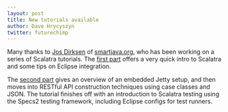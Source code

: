 ```yaml
---
layout: post
title: New tutorials available
author: Dave Hrycyszyn
twitter: futurechimp
---
```


Many thanks to [Jos Dirksen](https://twitter.com/josdirksen) of
[smartjava.org](http://smartjava.org), who has been working on a series of
Scalatra tutorials. The [first part](http://www.smartjava.org/content/tutorial-getting-started-scala-and-scalatra-part-i)
offers a very quick intro to Scalatra and some tips on Eclipse integration.

The [second part](http://www.smartjava.org/content/tutorial-getting-started-scala-and-scalatra-part-ii) gives an overview of an embedded Jetty setup, and then moves
into RESTful API construction techniques using case classes and JSON. The tutorial
finishes off with an introduction to Scalatra testing using the Specs2 testing
framework, including Eclipse configs for test runners.
